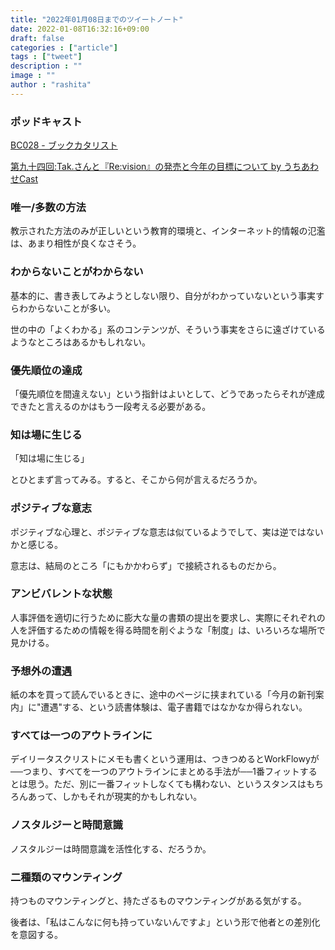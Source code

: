 ```yaml
---
title: "2022年01月08日までのツイートノート"
date: 2022-01-08T16:32:16+09:00
draft: false
categories : ["article"]
tags : ["tweet"]
description : ""
image : ""
author : "rashita"
---
```


### ポッドキャスト

[BC028 - ブックカタリスト](https://bookcatalyst.substack.com/p/bc028?r=8qq62&utm_campaign=post&utm_medium=web&utm_source=direct)

[第九十四回:Tak.さんと『Re:vision』の発売と今年の目標について by うちあわせCast](https://anchor.fm/rashita/episodes/Tak-Revision-e1cj256)

### 唯一/多数の方法

教示された方法のみが正しいという教育的環境と、インターネット的情報の氾濫は、あまり相性が良くなさそう。

### わからないことがわからない

基本的に、書き表してみようとしない限り、自分がわかっていないという事実すらわからないことが多い。

世の中の「よくわかる」系のコンテンツが、そういう事実をさらに遠ざけているようなところはあるかもしれない。

### 優先順位の達成

「優先順位を間違えない」という指針はよいとして、どうであったらそれが達成できたと言えるのかはもう一段考える必要がある。

### 知は場に生じる

「知は場に生じる」

とひとまず言ってみる。すると、そこから何が言えるだろうか。

### ポジティブな意志

ポジティブな心理と、ポジティブな意志は似ているようでして、実は逆ではないかと感じる。

意志は、結局のところ「にもかかわらず」で接続されるものだから。

### アンビバレントな状態

人事評価を適切に行うために膨大な量の書類の提出を要求し、実際にそれぞれの人を評価するための情報を得る時間を削ぐような「制度」は、いろいろな場所で見かける。

### 予想外の遭遇

紙の本を買って読んでいるときに、途中のページに挟まれている「今月の新刊案内」に"遭遇"する、という読書体験は、電子書籍ではなかなか得られない。

### すべては一つのアウトラインに

デイリータスクリストにメモも書くという運用は、つきつめるとWorkFlowyが──つまり、すべてを一つのアウトラインにまとめる手法が──1番フィットするとは思う。ただ、別に一番フィットしなくても構わない、というスタンスはもちろんあって、しかもそれが現実的かもしれない。

### ノスタルジーと時間意識

ノスタルジーは時間意識を活性化する、だろうか。

### 二種類のマウンティング

持つものマウンティングと、持たざるものマウンティングがある気がする。

後者は、「私はこんなに何も持っていないんですよ」という形で他者との差別化を意図する。